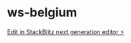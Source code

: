 # ws-belgium

[Edit in StackBlitz next generation editor ⚡️](https://stackblitz.com/~/github.com/in-th3-l00p/ws-belgium)